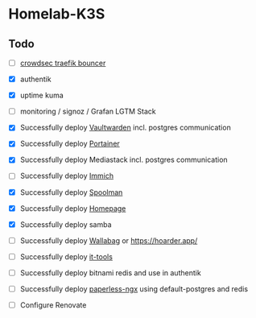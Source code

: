 # Homelab-K3S

## Todo

- [ ] [crowdsec traefik bouncer](https://www.crowdsec.net/blog/how-to-mitigate-security-threats-with-crowdsec-and-traefik)
- [x] authentik
- [x] uptime kuma
- [ ] monitoring / signoz / Grafan LGTM Stack
- [x] Successfully deploy [Vaultwarden](https://github.com/dani-garcia/vaultwarden) incl. postgres communication
- [x] Successfully deploy [Portainer](https://github.com/portainer/k8s/tree/master/deploy/helm/charts/portainer)
- [x] Successfully deploy Mediastack incl. postgres communication
- [ ] Successfully deploy [Immich](https://github.com/immich-app/immich-charts)
- [x] Successfully deploy [Spoolman](https://github.com/Donkie/Spoolman)
- [x] Successfully deploy [Homepage](https://gethomepage.dev/installation/k8s/#install-with-helm)
- [x] Successfully deploy samba
- [ ] Successfully deploy [Wallabag](https://github.com/wallabag/wallabag) or https://hoarder.app/
- [ ] Successfully deploy [it-tools](https://github.com/CorentinTh/it-tools)
- [ ] Successfully deploy bitnami redis and use in authentik
- [ ] Successfully deploy [paperless-ngx](https://github.com/paperless-ngx/paperless-ngx) using default-postgres and redis
- [ ] Configure Renovate

